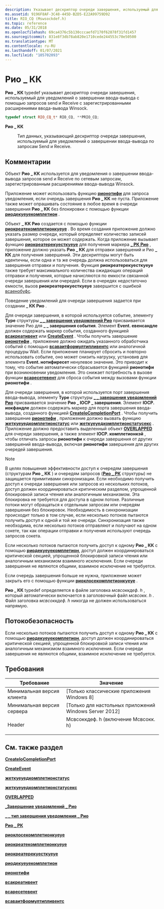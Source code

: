 ```yaml
---
description: Указывает дескриптор очереди завершения, используемый для уведомлений о завершении ввода-вывода с помощью запросов send и Receive с зарегистрированными расширениями ввода-вывода Winsock.
ms.assetid: 9196F8AF-3C48-445D-B2D5-E22A99759D92
title: RIO_CQ (Mswsockdef.h)
ms.topic: reference
ms.date: 05/31/2018
ms.openlocfilehash: 69ca4376c5b130cccaefd7170f62878f31fd1457
ms.sourcegitcommit: 831e8f3db78ab820e1710cede244553c70e50500
ms.translationtype: MT
ms.contentlocale: ru-RU
ms.lasthandoff: 01/07/2021
ms.locfileid: "105702093"
---
```

# <a name="rio_cq"></a>Рио \_ КК

**Рио \_ КК** typedef указывает дескриптор очереди завершения, используемый для уведомлений о завершении ввода-вывода с помощью запросов send и Receive с зарегистрированными расширениями ввода-вывода Winsock.


```C++
typedef struct RIO_CQ_t* RIO_CQ, **PRIO_CQ;
```



<dl> <dt>

**Рио \_ КК**
</dt> <dd>

Тип данных, указывающий дескриптор очереди завершения, используемый для уведомлений о завершении ввода-вывода по запросам Send и Receive.

</dd> </dl>

## <a name="remarks"></a>Комментарии

Объект **Рио \_ КК** используется для уведомления о завершении ввода-вывода запросов send и Receive по сетевым запросам, зарегистрированным расширениями ввода-вывода Winsock.

Приложение может использовать функцию [**рионотифи**](/windows/win32/api/mswsock/nc-mswsock-lpfn_rionotify) для запроса уведомления, если очередь завершения **Рио \_ КК** не пуста. Приложение также может опрашивать состояние в любое время в очереди завершения **Рио \_ КК** без блокировки с помощью функции [**риодекуеуекомплетион**](/windows/win32/api/mswsock/nc-mswsock-lpfn_riodequeuecompletion) .

Объект **\_ КК Рио** создается с помощью функции [**риокреатекомплетионкуеуе**](/windows/win32/api/mswsock/nc-mswsock-lpfn_riodequeuecompletion) . Во время создания приложение должно указать размер очереди, который определяет количество записей завершения, которое он может содержать. Когда приложение вызывает функцию [**риокреатерекуесткуеуе**](/windows/win32/api/mswsock/nc-mswsock-lpfn_riocreaterequestqueue) для получения маркера [**\_ РК Рио**](riorqueue.md) , приложение должно указать **Рио \_ КК** для отправки завершений и Рио **\_ КК** для получения завершений. Эти дескрипторы могут быть идентичны, если одна и та же очередь должна использоваться для завершения отправки и получения. Функция **риокреатерекуесткуеуе** также требует максимального количества ожидающих операций отправки и получения, которые начисляются по емкости связанной очереди завершения или очередей. Если в очередях недостаточно емкости, вызов **риокреатерекуесткуеуе** завершится с ошибкой [всаенобуфс](windows-sockets-error-codes-2.md).

Поведение уведомлений для очереди завершения задается при создании **\_ КК Рио** .

Для очереди завершения, в которой используется событие, элементу **Type** структуры [**\_ \_ завершения уведомлений Рио**](/windows/desktop/api/Mswsock/ns-mswsock-rio_notification_completion) присваивается значение Рио для **\_ \_ завершения события**. Элемент **Event. евенсандле** должен содержать маркер события, созданного функцией [**всакреативент**](/windows/desktop/api/Winsock2/nf-winsock2-wsacreateevent) или [**CreateEvent**](/windows/win32/api/synchapi/nf-synchapi-createeventa) . Чтобы получить завершение [**рионотифи**](/windows/win32/api/mswsock/nc-mswsock-lpfn_rionotify) , приложение должно ожидать указанного обработчика событий с помощью [**всаваитформултипливентс**](/windows/desktop/api/Winsock2/nf-winsock2-wsawaitformultipleevents) или аналогичной процедуры Wait. Если приложение планирует сбросить и повторно использовать событие, оно может снизить нагрузку, установив для элемента **Event. нотифиресет** ненулевое значение. Это приводит к тому, что событие автоматически сбрасывается функцией **рионотифи** при возникновении уведомления. Это снижает потребность в вызове функции [**всаресетевент**](/windows/desktop/api/Winsock2/nf-winsock2-wsaresetevent) для сброса события между вызовами функции **рионотифи** .

Для очереди завершения, в которой используется порт завершения ввода-вывода, элементу **Type** структуры [**\_ \_ завершения уведомлений Рио**](/windows/desktop/api/Mswsock/ns-mswsock-rio_notification_completion) присваивается значение **Рио \_ IOCP \_ завершения**. Элемент **IOCP. иокфандле** должен содержать маркер для порта завершения ввода-вывода, созданного функцией [**CreateIoCompletionPort**](/windows/win32/api/ioapiset/nf-ioapiset-createiocompletionport) . Чтобы получить завершение [**рионотифи**](/windows/win32/api/mswsock/nc-mswsock-lpfn_rionotify) , приложение должно вызвать функцию [**жеткуеуедкомплетионстатус**](/windows/win32/api/ioapiset/nf-ioapiset-getqueuedcompletionstatus) или [**жеткуеуедкомплетионстатусекс**](/windows/win32/api/ioapiset/nf-ioapiset-getqueuedcompletionstatusex) . Приложение должно предоставить выделенный объект [**OVERLAPPED**](/windows/win32/api/minwinbase/ns-minwinbase-overlapped) для очереди завершения, а также элемент **IOCP. комплетионкэй** , чтобы отличать запросы **рионотифи** к очереди завершения от других завершений ввода-вывода, включая **рионотифи** завершения для других очередей завершения.

> [!Note]  
> В целях повышения эффективности доступ к очередям завершения (структурам **Рио \_ КК** ) и очередям запросов ([**Рио \_ РК**](riorqueue.md) структуры) не защищается примитивами синхронизации. Если необходимо получить доступ к очереди завершения или запросов из нескольких потоков, доступ должен координироваться критическим разделом, упрощенной блокировкой записи чтения или аналогичным механизмом. Эта блокировка не требуется для доступа в одном потоке. Различные потоки могут обращаться к отдельным запросам или очередям завершения без блокировок. Необходимость в синхронизации происходит только в том случае, если несколько потоков пытаются получить доступ к одной и той же очереди. Синхронизация также необходима, если несколько потоков отправляют и получают на одном сокете, так как операции отправки и получения используют очередь запросов сокета.

 

Если несколько потоков пытаются получить доступ к одному **Рио \_ КК** с помощью [**риодекуеуекомплетион**](/windows/win32/api/mswsock/nc-mswsock-lpfn_riodequeuecompletion), доступ должен координироваться критической секцией, упрощенной блокировкой записи чтения или аналогичным механизмом взаимного исключения. Если очереди завершения не являются общими, взаимное исключение не требуется.

Если очередь завершения больше не нужна, приложение может закрыть его с помощью функции [**риоклосекомплетионкуеуе**](/previous-versions/windows/desktop/legacy/hh448837(v=vs.85)) .

**Рио \_ КК** typedef определяется в файле заголовка *мсвсоккдеф. h* , который автоматически включается в заголовочный файл *мсвсокк. h* . Файл заголовка *мсвсоккдеф. h* никогда не должен использоваться напрямую.

## <a name="thread-safety"></a>Потокобезопасность

Если несколько потоков пытаются получить доступ к одному **Рио \_ КК** с помощью [**риодекуеуекомплетион**](/windows/win32/api/mswsock/nc-mswsock-lpfn_riodequeuecompletion), доступ должен координироваться критической секцией, упрощенной блокировкой записи чтения или аналогичным механизмом взаимного исключения. Если очереди завершения не являются общими, взаимное исключение не требуется.

## <a name="requirements"></a>Требования



| Требование | Значение |
|-------------------------------------|-------------------------------------------------------------------------------------------------------------|
| Минимальная версия клиента<br/> | \[Только классические приложения Windows 8\]<br/>                                                                  |
| Минимальная версия сервера<br/> | \[Только для настольных приложений Windows Server 2012\]<br/>                                                        |
| Header<br/>                   | <dl> <dt>Мсвсоккдеф. h (включение Мсвсокк. h)</dt> </dl> |



## <a name="see-also"></a>См. также раздел

<dl> <dt>

[**CreateIoCompletionPort**](/windows/win32/api/ioapiset/nf-ioapiset-createiocompletionport)
</dt> <dt>

[**CreateEvent**](/windows/win32/api/synchapi/nf-synchapi-createeventa)
</dt> <dt>

[**жеткуеуедкомплетионстатус**](/windows/win32/api/ioapiset/nf-ioapiset-getqueuedcompletionstatus)
</dt> <dt>

[**жеткуеуедкомплетионстатусекс**](/windows/win32/api/ioapiset/nf-ioapiset-getqueuedcompletionstatusex)
</dt> <dt>

[**OVERLAPPED**](/windows/win32/api/minwinbase/ns-minwinbase-overlapped)
</dt> <dt>

[**\_Завершение уведомлений \_ Рио**](/windows/desktop/api/Mswsock/ns-mswsock-rio_notification_completion)
</dt> <dt>

[**\_ \_ тип завершения уведомления \_ Рио**](/windows/desktop/api/Mswsock/ne-mswsock-rio_notification_completion_type)
</dt> <dt>

[**Рио \_ РК**](riorqueue.md)
</dt> <dt>

[**риоклосекомплетионкуеуе**](/previous-versions/windows/desktop/legacy/hh448837(v=vs.85))
</dt> <dt>

[**риокреатекомплетионкуеуе**](/windows/win32/api/mswsock/nc-mswsock-lpfn_riodequeuecompletion)
</dt> <dt>

[**риокреатерекуесткуеуе**](/windows/win32/api/mswsock/nc-mswsock-lpfn_riocreaterequestqueue)
</dt> <dt>

[**риодекуеуекомплетион**](/windows/win32/api/mswsock/nc-mswsock-lpfn_riodequeuecompletion)
</dt> <dt>

[**рионотифи**](/windows/win32/api/mswsock/nc-mswsock-lpfn_rionotify)
</dt> <dt>

[**всакреативент**](/windows/desktop/api/Winsock2/nf-winsock2-wsacreateevent)
</dt> <dt>

[**всаресетевент**](/windows/desktop/api/Winsock2/nf-winsock2-wsaresetevent)
</dt> <dt>

[**всаваитформултипливентс**](/windows/desktop/api/Winsock2/nf-winsock2-wsawaitformultipleevents)
</dt> </dl>

 

 

